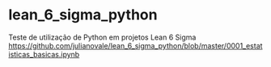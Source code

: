 # lean_6_sigma_python
Teste de utilização de Python em projetos Lean 6 Sigma
https://github.com/julianovale/lean_6_sigma_python/blob/master/0001_estatisticas_basicas.ipynb
